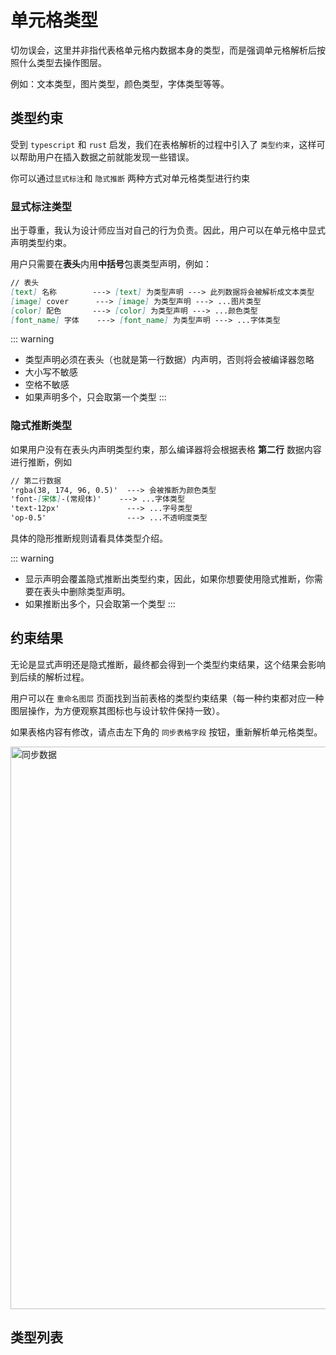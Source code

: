 # 单元格类型

切勿误会，这里并非指代表格单元格内数据本身的类型，而是强调单元格解析后按照什么类型去操作图层。

例如：文本类型，图片类型，颜色类型，字体类型等等。

## 类型约束

受到 `typescript` 和 `rust` 启发，我们在表格解析的过程中引入了 `类型约束`，这样可以帮助用户在插入数据之前就能发现一些错误。

你可以通过`显式标注`和 `隐式推断` 两种方式对单元格类型进行约束

### 显式标注类型

出于尊重，我认为设计师应当对自己的行为负责。因此，用户可以在单元格中显式声明类型约束。

用户只需要在**表头**内用**中括号**包裹类型声明，例如：

```md
// 表头
[text] 名称        ---> [text] 为类型声明 ---> 此列数据将会被解析成文本类型
[image] cover      ---> [image] 为类型声明 ---> ...图片类型
[color] 配色       ---> [color] 为类型声明 ---> ...颜色类型
[font_name] 字体    ---> [font_name] 为类型声明 ---> ...字体类型
```

::: warning 
- 类型声明必须在表头（也就是第一行数据）内声明，否则将会被编译器忽略
- 大小写不敏感
- 空格不敏感
- 如果声明多个，只会取第一个类型
:::

### 隐式推断类型

如果用户没有在表头内声明类型约束，那么编译器将会根据表格 **第二行** 数据内容进行推断，例如
```md
// 第二行数据
'rgba(38, 174, 96, 0.5)'  ---> 会被推断为颜色类型
'font-[宋体]-(常规体)'    ---> ...字体类型
'text-12px'               ---> ...字号类型
'op-0.5'                  ---> ...不透明度类型
```
具体的隐形推断规则请看具体类型介绍。

::: warning
- 显示声明会覆盖隐式推断出类型约束，因此，如果你想要使用隐式推断，你需要在表头中删除类型声明。
- 如果推断出多个，只会取第一个类型
:::

## 约束结果

无论是显式声明还是隐式推断，最终都会得到一个类型约束结果，这个结果会影响到后续的解析过程。

用户可以在 `重命名图层` 页面找到当前表格的类型约束结果（每一种约束都对应一种图层操作，为方便观察其图标也与设计软件保持一致）。

如果表格内容有修改，请点击左下角的 `同步表格字段` 按钮，重新解析单元格类型。

<img  alt="同步数据" src="/ui/typeParse.png" title="同步数据" width="1600" height="900"/>


## 类型列表







